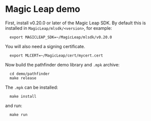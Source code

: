 # Magic Leap demo

First, install v0.20.0 or later of the Magic Leap SDK. By default this is installed in `MagicLeap/mlsdk/<version>`, for example:
```
  export MAGICLEAP_SDK=~/MagicLeap/mlsdk/v0.20.0
```
  You will also need a signing certificate.
```
  export MLCERT=~/MagicLeap/cert/mycert.cert
```

Now build the pathfinder demo library and `.mpk` archive:
```
  cd demo/pathfinder
  make release
```

The `.mpk` can be installed:
```
  make install
```
and run:
```
  make run
```
